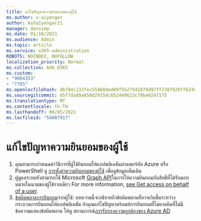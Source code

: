 ```yaml
---
title: แก้ไขปัญหาความยินยอมของผู้ใช้
ms.author: v-aiyengar
author: AshaIyengar21
manager: dansimp
ms.date: 01/18/2021
ms.audience: Admin
ms.topic: article
ms.service: o365-administration
ROBOTS: NOINDEX, NOFOLLOW
localization_priority: Normal
ms.collection: Adm_O365
ms.custom:
- "9004353"
- "7785"
ms.openlocfilehash: db784c133fec554604ad09f5b27941879d97ff238f926ff6338d0f3b7c3c4105
ms.sourcegitcommit: b5f7da89a650d2915dc652449623c78be6247175
ms.translationtype: MT
ms.contentlocale: th-TH
ms.lasthandoff: 08/05/2021
ms.locfileid: "54007917"
---
```

# <a name="troubleshoot-user-consent"></a>แก้ไขปัญหาความยินยอมของผู้ใช้

1. คุณสามารถกําหนดค่าวิธีการที่ผู้ใช้ยินยอมให้แอปพลิเคชันผ่านพอร์ทัล Azure หรือ PowerShell ดู [การตั้งค่าความยินยอมของผู้ใช้](https://docs.microsoft.com/azure/active-directory/manage-apps/configure-user-consent?tabs=azure-portal#user-consent-settings) เพื่อดูข้อมูลเพิ่มเติม
1. ผู้ดูแลระบบยังสามารถใช้ Microsoft [Graph API](https://docs.microsoft.com/azure/active-directory/manage-apps/configure-user-consent?tabs=azure-portal#user-consent-settings)ในการให้ความยินยอมกับสิทธิ์ที่ได้รับมอบหมายในนามของผู้ใช้รายเดียว For more information, [see Get access on behalf of a user](https://docs.microsoft.com/graph/auth-v2-user).
1. [ข้อผิดพลาดการยินยอม](https://docs.microsoft.com/azure/active-directory/manage-apps/application-sign-in-unexpected-user-consent-error)จากผู้ใช้: บทความนี้จะอธิบายถึงข้อผิดพลาดที่อาจเกิดขึ้นระหว่างกระบวนการยินยอมให้แอปพลิเคชัน ถ้าคุณแก้ไขปัญหาพร้อมท์การยินยอมที่ไม่คาดคิดที่ไม่มีข้อความแสดงข้อผิดพลาด ให้ดู สถานการณ์[การรับรองความถูกต้องของ Azure AD](https://docs.microsoft.com/azure/active-directory/manage-apps/application-sign-in-unexpected-user-consent-error)